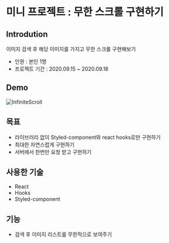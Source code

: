 # 미니 프로젝트 : 무한 스크롤 구현하기

## Introdution
이미지 검색 후 해당 이미지를 가지고 무한 스크롤 구현해보기
- 인원 : 본인 1명
- 프로젝트 기간 : 2020.09.15 ~ 2020.09.18

## Demo
![InfiniteScroll](https://user-images.githubusercontent.com/47416686/93573464-1f316280-f9d2-11ea-8316-00da81781bc8.gif)

## 목표
- 라이브러리 없이 Styled-component와 react hooks로만 구현하기
- 최대한 자연스럽게 구현하기
- 서버에서 한번만 요청 받고 구현하기


## 사용한 기술
- React
- Hooks
- Styled-component


## 기능
- 검색 후 이미지 리스트를 무한적으로 보여주기
